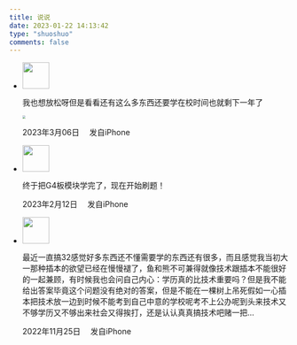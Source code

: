 ```yaml
---
title: 说说
date: 2023-01-22 14:13:42
type: "shuoshuo"
comments: false
---
```


<link rel="stylesheet" href="https://image-1309791158.cos.ap-guangzhou.myqcloud.com/butterfly/css/shuoshuo.css"
    media="all" onload="this.media='all'">
<link href="https://cdn.bootcdn.net/ajax/libs/font-awesome/4.7.0/css/font-awesome.min.css" rel="stylesheet" media="all" onload="this.media='all'">    

<div id="primary" class="content-area">
    <main id="main" class="site-main" role="main">
        <div id="shuoshuo_content">
            <ul class="cbp_tmtimeline">                                       
                <li>
                    <span class="shuoshuo_author_img">
                    <img src="https://image-1309791158.cos.ap-guangzhou.myqcloud.com/其他/head12312.png"
                            class="avatar avatar-48 zhuan" width="48" height="48">
                    </span>
                    <div class="cbp_tmlabel">
                        <p></p>
                        <p>我也想放松呀但是看看还有这么多东西还要学在校时间也就剩下一年了</p>
                        <img src="https://image-1309791158.cos.ap-guangzhou.myqcloud.com/其他/微信图片_20230306094034.webp" alt=" " style="zoom:33%;" />
                        <p></p>
                        <p class="shuoshuo_time"><i class="fa fa-clock-o"></i>
                            <span id="masked">2023年3月06日</span>&emsp;<i class="fas fa-mobile-alt"></i> <span id="masked">发自iPhone</span>
                        </p>
                    </div>
                </li>             
                <li> 
                    <span class="shuoshuo_author_img">
                    <img src="https://image-1309791158.cos.ap-guangzhou.myqcloud.com/其他/head12312.png"
                            class="avatar avatar-48 zhuan" width="48" height="48">
                    </span>
                    <div class="cbp_tmlabel">
                        <p></p>
                        <p>终于把G4板模块学完了，现在开始刷题！</p>
                        <p></p>
                        <p class="shuoshuo_time"><i class="fa fa-clock-o"></i>
                            <span id="masked">2023年2月12日</span>&emsp;<i class="fas fa-mobile-alt"></i> <span id="masked">发自iPhone</span>
                        </p>
                    </div>
                </li>            
                <li> 
                    <span class="shuoshuo_author_img">
                    <img src="https://image-1309791158.cos.ap-guangzhou.myqcloud.com/其他/head12312.png"
                            class="avatar avatar-48 zhuan" width="48" height="48">
                    </span>
                    <div class="cbp_tmlabel">
                        <p></p>
                        <p>最近一直搞32感觉好多东西还不懂需要学的东西还有很多，而且感觉我当初大一那种插本的欲望已经在慢慢褪了，鱼和熊不可兼得就像技术跟插本不能很好的一起兼顾，有时候我也会问自己内心：学历真的比技术重要吗？但是我不能给出答案毕竟这个问题没有绝对的答案，但是不能在一棵树上吊死假如一心插本把技术放一边到时候不能考到自己中意的学校呢考不上公办呢到头来技术又不够学历又不够出来社会又得挨打，还是认认真真搞技术吧赌一把...</p>
                        <p></p>
                        <p class="shuoshuo_time"><i class="fa fa-clock-o"></i>
                            <span id="masked">2022年11月25日</span>&emsp;<i class="fas fa-mobile-alt"></i> <span id="masked">发自iPhone</span>
                        </p>
                    </div>
                </li>                
            </ul>
        </div>
</div>
<script type="text/javascript">
    (function () {
        var oldClass = "";
        var Obj = "";
        $(".cbp_tmtimeline li").hover(function () {
            Obj = $(this).children(".shuoshuo_author_img");
            Obj = Obj.children("img");
            oldClass = Obj.attr("class");
            var newClass = oldClass + " zhuan";
            Obj.attr("class", newClass);
        }, function () {
            Obj.attr("class", oldClass);
        })
    })
</script>


